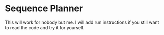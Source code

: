 <h1>Sequence Planner</h1>
<p>This will work for nobody but me. I will add run instructions if you still want to read the code and try it for yourself. </p>